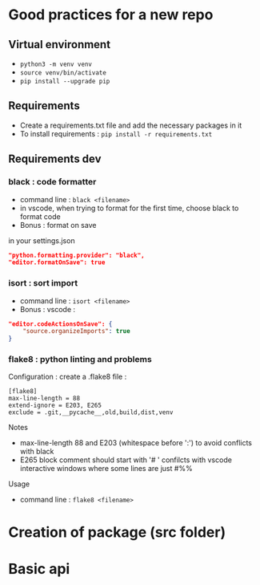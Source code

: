 # Good practices for a new repo

## Virtual environment

- `python3 -m venv venv`
- `source venv/bin/activate`
- `pip install --upgrade pip`

## Requirements

- Create a requirements.txt file and add the necessary packages in it
- To install requirements : `pip install -r requirements.txt`

## Requirements dev

### black : code formatter

- command line : `black <filename>`
- in vscode, when trying to format for the first time, choose black to format
  code
- Bonus : format on save

in your settings.json

```json
"python.formatting.provider": "black",
"editor.formatOnSave": true
```

### isort : sort import

- command line : `isort <filename>`
- Bonus : vscode :

```json
"editor.codeActionsOnSave": {
	"source.organizeImports": true
}
```

### flake8 : python linting and problems

Configuration : create a .flake8 file :

```
[flake8]
max-line-length = 88
extend-ignore = E203, E265
exclude = .git,__pycache__,old,build,dist,venv
```

Notes

- max-line-length 88 and E203 (whitespace before ':') to avoid conflicts with black
- E265 block comment should start with '# ' confilcts with vscode interactive windows where some lines are just #%%

Usage

- command line : `flake8 <filename>`

# Creation of package (src folder)

# Basic api
